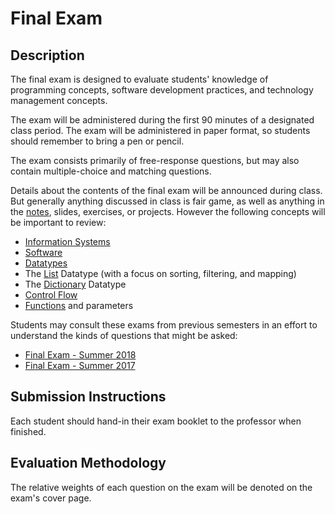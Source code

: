 # Final Exam

## Description

The final exam is designed to evaluate students' knowledge of programming concepts, software development practices, and technology management concepts.

The exam will be administered during the first 90 minutes of a designated class period. The exam will be administered in paper format, so students should remember to bring a pen or pencil.

The exam consists primarily of free-response questions, but may also contain multiple-choice and matching questions.

Details about the contents of the final exam will be announced during class. But generally anything discussed in class is fair game, as well as anything in the [notes](/notes), slides, exercises, or projects. However the following concepts will be important to review:

  + [Information Systems](/notes/info-systems)
  + [Software](/notes/software)
  + [Datatypes](/notes/python/datatypes/README.md)
  + The [List](/notes/python/datatypes/lists.md) Datatype (with a focus on sorting, filtering, and mapping)
  + The [Dictionary](/notes/python/datatypes/dictionaries.md) Datatype
  + [Control Flow](/notes/python/control-flow.md)
  + [Functions](/notes/python/functions.md) and parameters

Students may consult these exams from previous semesters in an effort to understand the kinds of questions that might be asked:

  + [Final Exam - Summer 2018](https://github.com/prof-rossetti/nyu-info-2335-201805/blob/master/exams/final/final-exam.pdf)
  + [Final Exam - Summer 2017](https://github.com/prof-rossetti/nyu-info-2335-201706/blob/master/exams/final/NYU-INFO-2335-70-Final-Exam.pdf)

## Submission Instructions

Each student should hand-in their exam booklet to the professor when finished.

## Evaluation Methodology

The relative weights of each question on the exam will be denoted on the exam's cover page.
